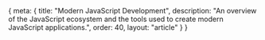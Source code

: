 <route>
{
	meta: {
		title: "Modern JavaScript Development",
		description: "An overview of the JavaScript ecosystem and the tools used to create modern JavaScript applications.",
		order: 40,
		layout: "article"
	}
}
</route>
